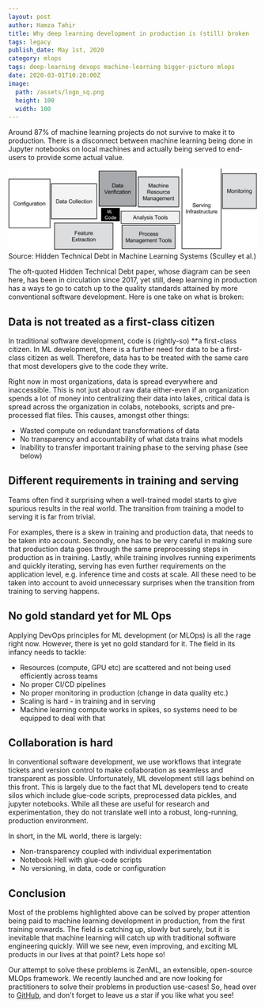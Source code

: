 ```yaml
---
layout: post
author: Hamza Tahir
title: Why deep learning development in production is (still) broken
tags: legacy
publish_date: May 1st, 2020
category: mlops
tags: deep-learning devops machine-learning bigger-picture mlops
date: 2020-03-01T10:20:00Z
image:
  path: /assets/logo_sq.png
  height: 100
  width: 100
---
```


Around 87% of machine learning projects do not survive to make it to production.
There is a disconnect between machine learning being done in Jupyter notebooks on local machines and actually being
served to end-users to provide some actual value.

![MLOps](/assets/posts/dl_is_broken_01.png)
Source: Hidden Technical Debt in Machine Learning Systems (Sculley et al.)

The oft-quoted Hidden Technical Debt paper, whose diagram can be seen here, has been in circulation since 2017,
yet still, deep learning in production has a ways to go to catch up to the quality standards attained by more
conventional software development. Here is one take on what is broken:

## **Data is not treated as a first-class citizen**

In traditional software development, code is (rightly-so) \*\*a first-class citizen.
In ML development, there is a further need for data to be a first-class citizen as well.
Therefore, data has to be treated with the same care that most developers give to the code they write.

Right now in most organizations, data is spread everywhere and inaccessible.
This is not just about raw data either-even if an organization spends a lot of money into centralizing their data into lakes,
critical data is spread across the organization in colabs, notebooks, scripts and pre-processed flat files. This causes, amongst
other things:

- Wasted compute on redundant transformations of data
- No transparency and accountability of what data trains what models
- Inability to transfer important training phase to the serving phase (see below)

## **Different requirements in training and serving**

Teams often find it surprising when a well-trained model starts to give spurious results in the real world.
The transition from training a model to serving it is far from trivial.

For examples, there is a skew in training and production data, that needs to be taken into account. Secondly,
one has to be very careful in making sure that production data goes through the same preprocessing steps in production as in
training. Lastly, while training involves running experiments and quickly iterating, serving has even further requirements on the
application level, e.g. inference time and costs at scale. All these need to be taken into account to avoid unnecessary
surprises when the transition from training to serving happens.

## **No gold standard yet for ML Ops**

Applying DevOps principles for ML development (or MLOps) is all the rage right now. However, there is yet no gold standard for it.
The field in its infancy needs to tackle:

- Resources (compute, GPU etc) are scattered and not being used efficiently across teams
- No proper CI/CD pipelines
- No proper monitoring in production (change in data quality etc.)
- Scaling is hard - in training and in serving
- Machine learning compute works in spikes, so systems need to be equipped to deal with that

## **Collaboration is hard**

In conventional software development, we use workflows that integrate tickets and version control
to make collaboration as seamless and transparent as possible. Unfortunately, ML development still lags behind on this front.
This is largely due to the fact that ML developers tend to create silos which include glue-code scripts,
preprocessed data pickles, and jupyter notebooks. While all these are useful for research and experimentation,
they do not translate well into a robust, long-running, production environment.

In short, in the ML world, there is largely:

- Non-transparency coupled with individual experimentation
- Notebook Hell with glue-code scripts
- No versioning, in data, code or configuration

## Conclusion

Most of the problems highlighted above can be solved by proper attention being paid to machine learning development in production,
from the first training onwards. The field is catching up, slowly but surely, but it is inevitable that machine learning will
catch up with traditional software engineering quickly. Will we see new, even improving, and exciting ML products in our lives at
that point? Lets hope so!

Our attempt to solve these problems is ZenML, an extensible, open-source MLOps framework. We recently launched and are now looking for practitioners to solve their problems in production use-cases! So, head over to [GitHub](https://github.com/zenml-io/zenml), and don't forget to leave us a star if you like what you see!
